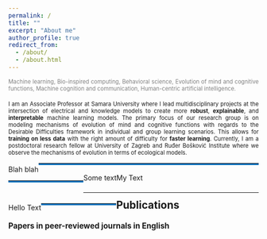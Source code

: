 ```yaml
---
permalink: /
title: ""
excerpt: "About me"
author_profile: true
redirect_from: 
  - /about/
  - /about.html
---
```



<div style ="text-align: justify;">
<span style ="color:gray; font-size:80%; ">
Machine learning, Bio-inspired computing, Behavioral science, Evolution of mind and cognitive functions, Machine cognition and communication, Human-centric artificial intelligence. 
</span><br><br>

<span style ="font-size:80%; ">
I am an Associate Professor at Samara University where I lead multidisciplinary projects at the intersection of electrical and knowledge models to create more <strong>robust</strong>, <strong>explainable</strong>, and <strong>interpretable</strong>  machine learning models. The primary focus of our research group is on modeling mechanisms of evolution of mind and cognitive functions with regards to the Desirable Difficulties  framework in individual and group learning scenarios. This allows for <strong>training on less data</strong> with the right amount of difficulty for <strong>faster learning</strong>. Currently, I am a postdoctoral research fellow at University of Zagreb and Ruđer Bošković Institute where we observe the mechanisms of evolution in terms of ecological models.  
</span>
</div>


<div style='overflow:hidden; white-space:nowrap;'>Blah blah<hr style='display:inline-block; border-bottom: 3px solid #0070bc; width:100%;' /></div>

<html><body><hr style="float: left; border-bottom: 3px solid #0070bc; width: 30%"/> My Text</body></html>
        
<div style="float: left">Some text</div>
<hr style="clear: none; position: relative; top: 0.5em;">

<p style="float:left;">
    Hello Text
    <hr style="float:left; border-bottom: 3px solid #0070bc; width: 30%;"/>
</p>
    
<a name="publications"></a>

<h4>
<a name="publications"></a>
<div style="font-size:150%; ">
    Publications
</div>
</h4> 
<h4>
<div style="font-size:110%; ">
    Papers in peer-reviewed journals in English
</div>
</h4> 



